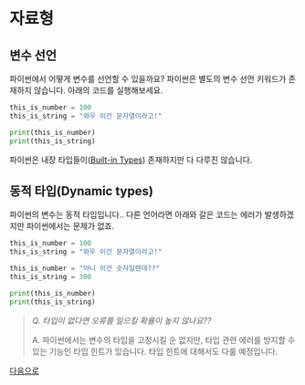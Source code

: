 # 자료형
## 변수 선언
파이썬에서 어떻게 변수를 선언할 수 있을까요? 파이썬은 별도의 변수 선언 키워드가 존재하지 않습니다. 아래의 코드를 실행해보세요.

```python
this_is_number = 100
this_is_string = "와우 이건 문자열이라고!"

print(this_is_number)
print(this_is_string)
```

파이썬은 내장 타입들이([Built-in Types](https://docs.python.org/3/library/stdtypes.html)) 존재하지만 다 다루진 않습니다.

## 동적 타입(Dynamic types)

파이썬의 변수는 동적 타입입니다.. 다른 언어라면 아래와 갈은 코드는 에러가 발생하겠지만 파이썬에서는 문제가 없죠.

```python
this_is_number = 100
this_is_string = "와우 이건 문자열이라고!"

this_is_number = "아니 이건 숫자일텐데??"
this_is_string = 300

print(this_is_number)
print(this_is_string)
```

> *Q. 타입이 없다면 오류를 일으킬 확률이 높지 않나요??*
>
> A. 파이썬에서는 변수의 타입을 고정시킬 순 없지만, 타입 관련 에러를 방지할 수 있는 기능인 타입 힌트가 있습니다. 타입 힌트에 대해서도 다룰 예정입니다.

[다음으로](#data-types/list/intro)
